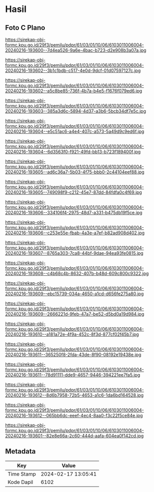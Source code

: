 # Hasil

## Foto C Plano

https://sirekap-obj-formc.kpu.go.id/29f3/pemilu/pdpr/61/03/01/10/06/6103011006004-20240216-193600--7d4ea526-9a6e-4bac-b723-d2e908b3a07a.jpg

https://sirekap-obj-formc.kpu.go.id/29f3/pemilu/pdpr/61/03/01/10/06/6103011006004-20240216-193602--3b1c1bdb-c517-4e0d-9dcf-01d07597127c.jpg

https://sirekap-obj-formc.kpu.go.id/29f3/pemilu/pdpr/61/03/01/10/06/6103011006004-20240216-193602--a5c8be85-736f-4b7a-b4e5-f1676f079ed6.jpg

https://sirekap-obj-formc.kpu.go.id/29f3/pemilu/pdpr/61/03/01/10/06/6103011006004-20240216-193603--385a3d6c-5894-4d37-a3b6-5bcb34df7e5c.jpg

https://sirekap-obj-formc.kpu.go.id/29f3/pemilu/pdpr/61/03/01/10/06/6103011006004-20240216-193604--e5c51ac6-a4e4-407c-a573-5a49d9c9ed6f.jpg

https://sirekap-obj-formc.kpu.go.id/29f3/pemilu/pdpr/61/03/01/10/06/6103011006004-20240216-193604--6d3563f0-f921-49fd-bb13-b723f189400f.jpg

https://sirekap-obj-formc.kpu.go.id/29f3/pemilu/pdpr/61/03/01/10/06/6103011006004-20240216-193605--ad6c36a7-5b03-4f75-bbb0-2c44104eef88.jpg

https://sirekap-obj-formc.kpu.go.id/29f3/pemilu/pdpr/61/03/01/10/06/6103011006004-20240216-193605--749098f9-c212-45e7-87dd-84fdfa0c4f69.jpg

https://sirekap-obj-formc.kpu.go.id/29f3/pemilu/pdpr/61/03/01/10/06/6103011006004-20240216-193606--334106f4-2975-48d7-a331-b475db19f5ce.jpg

https://sirekap-obj-formc.kpu.go.id/29f3/pemilu/pdpr/61/03/01/10/06/6103011006004-20240216-193606--c253e55e-fbab-4a3e-a7ef-b82ad908d402.jpg

https://sirekap-obj-formc.kpu.go.id/29f3/pemilu/pdpr/61/03/01/10/06/6103011006004-20240216-193607--8765a303-7ca8-44bf-9dae-94ea93fe0815.jpg

https://sirekap-obj-formc.kpu.go.id/29f3/pemilu/pdpr/61/03/01/10/06/6103011006004-20240216-193608--c4b68c4b-8632-407b-b48d-609c800c9322.jpg

https://sirekap-obj-formc.kpu.go.id/29f3/pemilu/pdpr/61/03/01/10/06/6103011006004-20240216-193609--ebc15739-034a-4650-a1cd-d656fe275a80.jpg

https://sirekap-obj-formc.kpu.go.id/29f3/pemilu/pdpr/61/03/01/10/06/6103011006004-20240216-193609--2666221d-9feb-47a7-be52-d5bd0a19d984.jpg

https://sirekap-obj-formc.kpu.go.id/29f3/pemilu/pdpr/61/03/01/10/06/6103011006004-20240216-193610--a181a72e-4f9a-452c-8f3d-877cf02f45b7.jpg

https://sirekap-obj-formc.kpu.go.id/29f3/pemilu/pdpr/61/03/01/10/06/6103011006004-20240216-193611--365250f8-2fda-43de-8f90-08192e19438e.jpg

https://sirekap-obj-formc.kpu.go.id/29f3/pemilu/pdpr/61/03/01/10/06/6103011006004-20240216-193611--78d91111-dde9-4657-9446-394221ee7fa5.jpg

https://sirekap-obj-formc.kpu.go.id/29f3/pemilu/pdpr/61/03/01/10/06/6103011006004-20240216-193612--8d6b7958-72b5-4653-a1c6-1da6bd164528.jpg

https://sirekap-obj-formc.kpu.go.id/29f3/pemilu/pdpr/61/03/01/10/06/6103011006004-20240216-193612--065bb6dc-eeef-4ec4-8aa0-f3c22f5ce84e.jpg

https://sirekap-obj-formc.kpu.go.id/29f3/pemilu/pdpr/61/03/01/10/06/6103011006004-20240216-193601--82e8e66a-2c60-444d-aafa-604ea0f142cd.jpg


## Metadata

| Key        | Value               |
| ---------- | ------------------- |
| Time Stamp | 2024-02-17 13:05:41 |
| Kode Dapil | 6102                |



